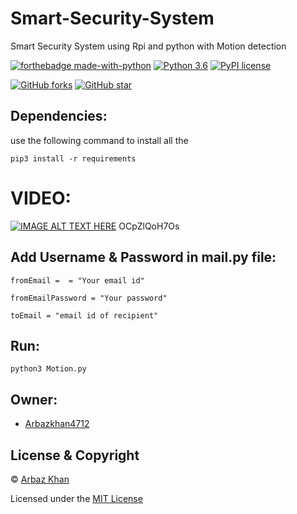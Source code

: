# Smart-Security-System
Smart Security System using Rpi and python with Motion detection  

[![forthebadge made-with-python](http://ForTheBadge.com/images/badges/made-with-python.svg)](https://www.python.org/)                  [![Python 3.6](https://img.shields.io/badge/python-3.6-blue.svg)](https://www.python.org/downloads/release/python-360/)          [![PyPI license](https://img.shields.io/pypi/l/ansicolortags.svg)](https://pypi.python.org/pypi/ansicolortags/)

 [![GitHub forks](https://img.shields.io/github/forks/arbazkhan4712/Smart-Security-System?style=social)](https://GitHub.com/Naereen/StrapDown.js/network/)                 [![GitHub star](https://img.shields.io/github/stars/arbazkhan4712/Smart-Security-System?style=social)](https://GitHub.com/Naereen/StrapDown.js/network/)


## Dependencies:

use the following command to install all the

```
pip3 install -r requirements
```

# VIDEO:

[![IMAGE ALT TEXT HERE](https://img.youtube.com/vi/OCpZlQoH7Os/0.jpg)](https://www.youtube.com/watch?v=OCpZlQoH7Os)
OCpZlQoH7Os
## Add Username & Password in mail.py file:

```
fromEmail =  = "Your email id"

fromEmailPassword = "Your password"

toEmail = "email id of recipient"
```

## Run:

```
python3 Motion.py 
```

## Owner:
- [Arbazkhan4712](https://github.com/Arbazkhan4712/)

## License & Copyright
© [Arbaz Khan](https://arbazkhan4712.github.io/Contact.html)

Licensed under the [MIT License](License)
